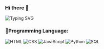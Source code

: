 ### Hi there 👋

<!--
**YuanqianFang/yuanqianfang** is a ✨ _special_ ✨ repository because its `README.md` (this file) appears on your GitHub profile.

Here are some ideas to get you started:

- 🔭 I’m currently working on ...
- 🌱 I’m currently learning ...
- 👯 I’m looking to collaborate on ...
- 🤔 I’m looking for help with ...
- 💬 Ask me about ...
- 📫 How to reach me: ...
- 😄 Pronouns: ...
- ⚡ Fun fact: ...
-->
![Typing SVG](https://readme-typing-svg.demolab.com?font=Fira+Code&weight=500&size=30&duration=5500&pause=1500&color=F7A6D3&background=FF613000&width=435&lines=Welcome+to+my+profile+!)

### 🔧Programming Language:
<p>
   <img alt="HTML" src="https://img.shields.io/badge/HTML-E34F26.svg?logo=html5&logoColor=white">
   <img alt="CSS" src="https://img.shields.io/badge/CSS-1572B6.svg?logo=css3&logoColor=white">
   <img alt="JavaScript" src="https://img.shields.io/badge/JavaScript-F7DF1E.svg?logo=javascript&logoColor=black">
   <img alt="Python" src="https://img.shields.io/badge/Python-14354C.svg?logo=python&logoColor=white">
   <img alt="SQL" src="https://custom-icon-badges.demolab.com/badge/SQL-025E8C.svg?logo=database&logoColor=white">
</p>
